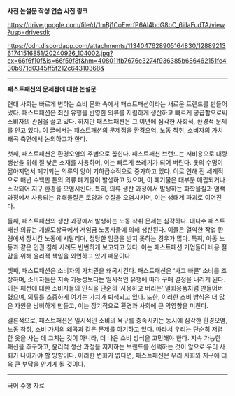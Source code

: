 **사전 논설문 작성 연습 사진 링크**

https://drive.google.com/file/d/1mBj1CoEwrfP6Al4bdG8bC_6iiIaFudTA/view?usp=drivesdk

https://cdn.discordapp.com/attachments/1134047628905164830/1288921361741516851/20240926_104002.jpg?ex=66f6f10f&is=66f59f8f&hm=408011fb7676e3274f936385b686462151fc430b971d0345ff5f212c64310368&

--------------------------

**패스트패션의 문제점에 대한 논설문**

현대 사회는 빠르게 변하는 소비 문화 속에서 패스트패션이라는 새로운 트렌드를 만들어냈다. 패스트패션은 최신 유행을 반영한 의류를 저렴하게 생산하고 빠르게 공급함으로써 소비자의 관심을 끌고 있다. 하지만 패스트패션은 그 이면에 심각한 사회적, 환경적 문제를 안고 있다. 이 글에서는 패스트패션의 문제점을 환경오염, 노동 착취, 소비자의 가치 왜곡 측면에서 논의하고자 한다.

첫째, 패스트패션은 환경오염의 주범으로 꼽힌다. 패스트패션 브랜드는 저비용으로 대량 생산을 위해 질 낮은 소재를 사용하며, 이는 빠르게 쓰레기가 되어 버린다. 옷의 수명이 짧아지면서 폐기되는 의류의 양이 기하급수적으로 증가하고 있다. 이로 인해 전 세계적으로 매년 수백만 톤의 의류 폐기물이 발생하고 있으며, 이 폐기물은 대부분 매립되거나 소각되어 지구 환경을 오염시킨다. 특히, 의류 생산 과정에서 발생하는 화학물질과 염색 과정에서 사용되는 유해물질은 토양과 수질을 오염시키며, 이는 생태계 파괴로 이어진다.

둘째, 패스트패션의 생산 과정에서 발생하는 노동 착취 문제는 심각하다. 대다수 패스트패션 의류는 개발도상국에서 저임금 노동자들에 의해 생산된다. 이들은 열악한 작업 환경에서 장시간 노동에 시달리며, 정당한 임금을 받지 못하는 경우가 많다. 특히, 아동 노동과 같은 인권 침해 사례도 빈번하게 보고되고 있다. 이는 패스트패션 기업들이 비용 절감을 위해 윤리적 책임을 외면하고 있기 때문이다.

셋째, 패스트패션은 소비자의 가치관을 왜곡시킨다. 패스트패션은 ‘싸고 빠른’ 소비를 조장하며, 소비자들은 지속 가능성보다는 일시적인 유행에 따라 구매 결정을 내리게 된다. 이는 패션에 대한 소비자들의 인식을 단순히 ‘사용하고 버리는’ 일회용품처럼 만들어버렸으며, 의류를 소중하게 여기는 가치가 퇴색되고 있다. 또한, 이러한 소비 방식은 더 많은 자원을 낭비하게 만들고, 이는 장기적으로 환경과 사회에 큰 악영향을 미친다.

결론적으로, 패스트패션은 일시적인 소비의 욕구를 충족시키는 동시에 심각한 환경오염, 노동 착취, 소비 가치의 왜곡과 같은 문제를 야기하고 있다. 따라서 우리는 단순히 저렴한 옷을 사는 데 그치는 것이 아니라, 더 나은 소비 방식을 고민해야 한다. 지속 가능한 패션을 추구하고, 윤리적 생산 과정을 지지하는 브랜드를 선택하는 것이 앞으로 우리 사회가 나아가야 할 방향이다. 이러한 변화가 없다면, 패스트패션은 우리 사회와 지구에 더욱 큰 부담을 안기게 될 것이다.

---------------------
국어 수행 자료
